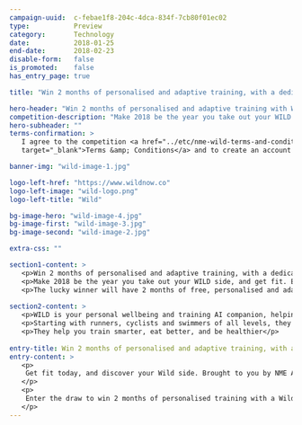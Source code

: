 ```yaml
---
campaign-uuid:  c-febae1f8-204c-4dca-834f-7cb80f01ec02
type:           Preview
category:       Technology
date:           2018-01-25
end-date:       2018-02-23
disable-form:   false
is_promoted:    false
has_entry_page: true

title: "Win 2 months of personalised and adaptive training, with a dedicated professional coach, worth £250"

hero-header: "Win 2 months of personalised and adaptive training with Wild Now"
competition-description: "Make 2018 be the year you take out your WILD side, and get fit. Everyone can do it, accessing the best adapting training with WildNow.co, a London-based startup within the latest Entrepreneur First cohort. <br/> The lucky winner will have 2 months of free, personalised and adaptive training, with a dedicated professional coach, worth £250."
hero-subheader: ""
terms-confirmation: >
   I agree to the competition <a href="../etc/nme-wild-terms-and-conditions.pdf"
   target="_blank">Terms &amp; Conditions</a> and to create an account with NME AAA.

banner-img: "wild-image-1.jpg"

logo-left-href: "https://www.wildnow.co"
logo-left-image: "wild-logo.png"
logo-left-title: "Wild"

bg-image-hero: "wild-image-4.jpg"
bg-image-first: "wild-image-3.jpg"
bg-image-second: "wild-image-2.jpg"

extra-css: ""

section1-content: >
   <p>Win 2 months of personalised and adaptive training, with a dedicated professional coach, worth £250</p>
   <p>Make 2018 be the year you take out your WILD side, and get fit. Everyone can do it, accessing the best adapting training with WildNow.co, a London-based startup within the latest Entrepreneur First cohort.</p>
   <p>The lucky winner will have 2 months of free, personalised and adaptive training, with a dedicated professional coach, worth £250.</p>
         
section2-content: >
   <p>WILD is your personal wellbeing and training AI companion, helping you reach your objectives and keep you motivated.</p>
   <p>Starting with runners, cyclists and swimmers of all levels, they provide you with your personalised and adaptive training plan, keep you engaged with Wildo, the bot, and reward you as you train and get closer to your goal.</p>
   <p>They help you train smarter, eat better, and be healthier</p>
   
entry-title: Win 2 months of personalised and adaptive training, with a dedicated professional coach, worth £250
entry-content: >
   <p>
    Get fit today, and discover your Wild side. Brought to you by NME AAA and Wild, your Wellbeing & Training AI companion.
   </p>
   <p>
    Enter the draw to win 2 months of personalised training with a Wild coach by completing the form below before 23:59 on !end-date!.
   </p>
---
```


